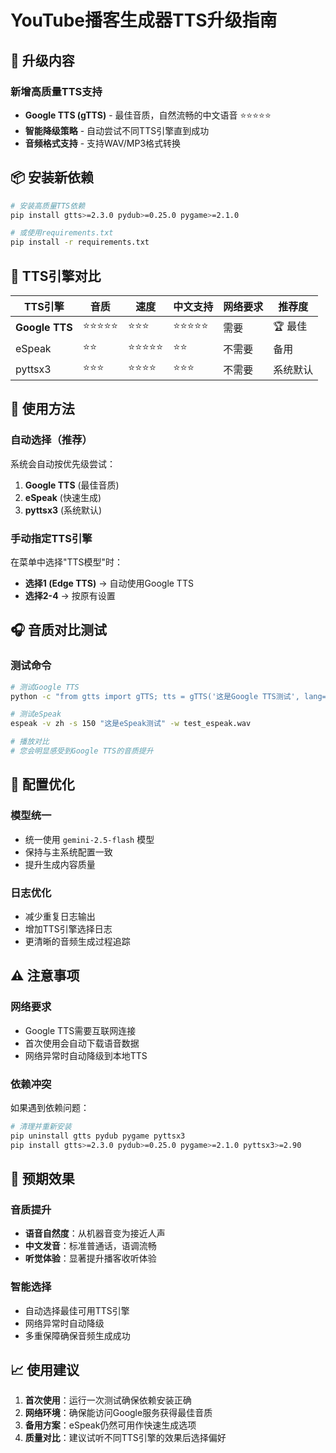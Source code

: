 # YouTube播客生成器TTS升级指南

## 🎯 升级内容

### 新增高质量TTS支持
- **Google TTS (gTTS)** - 最佳音质，自然流畅的中文语音 ⭐⭐⭐⭐⭐
- **智能降级策略** - 自动尝试不同TTS引擎直到成功
- **音频格式支持** - 支持WAV/MP3格式转换

## 📦 安装新依赖

```bash
# 安装高质量TTS依赖
pip install gtts>=2.3.0 pydub>=0.25.0 pygame>=2.1.0

# 或使用requirements.txt
pip install -r requirements.txt
```

## 🔧 TTS引擎对比

| TTS引擎 | 音质 | 速度 | 中文支持 | 网络要求 | 推荐度 |
|---------|------|------|----------|----------|--------|
| **Google TTS** | ⭐⭐⭐⭐⭐ | ⭐⭐⭐ | ⭐⭐⭐⭐⭐ | 需要 | 🏆 最佳 |
| eSpeak | ⭐⭐ | ⭐⭐⭐⭐⭐ | ⭐⭐ | 不需要 | 备用 |
| pyttsx3 | ⭐⭐⭐ | ⭐⭐⭐⭐ | ⭐⭐⭐ | 不需要 | 系统默认 |

## 🚀 使用方法

### 自动选择（推荐）
系统会自动按优先级尝试：
1. **Google TTS** (最佳音质)
2. **eSpeak** (快速生成)  
3. **pyttsx3** (系统默认)

### 手动指定TTS引擎
在菜单中选择"TTS模型"时：
- **选择1 (Edge TTS)** → 自动使用Google TTS
- **选择2-4** → 按原有设置

## 🎧 音质对比测试

### 测试命令
```bash
# 测试Google TTS
python -c "from gtts import gTTS; tts = gTTS('这是Google TTS测试', lang='zh-cn'); tts.save('test_gtts.mp3')"

# 测试eSpeak
espeak -v zh -s 150 "这是eSpeak测试" -w test_espeak.wav

# 播放对比
# 您会明显感受到Google TTS的音质提升
```

## 📝 配置优化

### 模型统一
- 统一使用 `gemini-2.5-flash` 模型
- 保持与主系统配置一致
- 提升生成内容质量

### 日志优化
- 减少重复日志输出
- 增加TTS引擎选择日志
- 更清晰的音频生成过程追踪

## ⚠️ 注意事项

### 网络要求
- Google TTS需要互联网连接
- 首次使用会自动下载语音数据
- 网络异常时自动降级到本地TTS

### 依赖冲突
如果遇到依赖问题：
```bash
# 清理并重新安装
pip uninstall gtts pydub pygame pyttsx3
pip install gtts>=2.3.0 pydub>=0.25.0 pygame>=2.1.0 pyttsx3>=2.90
```

## 🎉 预期效果

### 音质提升
- **语音自然度**：从机器音变为接近人声
- **中文发音**：标准普通话，语调流畅
- **听觉体验**：显著提升播客收听体验

### 智能选择
- 自动选择最佳可用TTS引擎
- 网络异常时自动降级
- 多重保障确保音频生成成功

## 📈 使用建议

1. **首次使用**：运行一次测试确保依赖安装正确
2. **网络环境**：确保能访问Google服务获得最佳音质
3. **备用方案**：eSpeak仍然可用作快速生成选项
4. **质量对比**：建议试听不同TTS引擎的效果后选择偏好